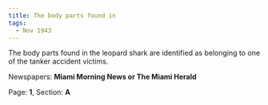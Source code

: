 ```yaml
---  
title: The body parts found in  
tags:  
  - Nov 1943  
---  
```

  
The body parts found in the leopard shark are identified as belonging to one of the tanker accident victims.  
  
Newspapers: **Miami Morning News or The Miami Herald**  
  
Page: **1**, Section: **A** 

